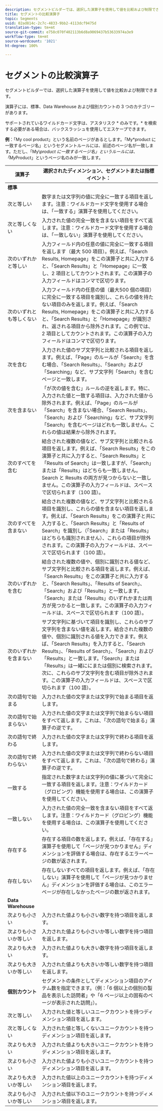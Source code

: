 ```yaml
---
description: セグメントビルダーでは、選択した演算子を使用して値を比較および制限できます。
title: セグメントの比較演算子
topic: Segments
uuid: 02ad814c-2c7c-4833-9bb2-4113dcf9475d
translation-type: tm+mt
source-git-commit: e758c070f402113b6d8a9069437b53633974a3e9
workflow-type: tm+mt
source-wordcount: '1021'
ht-degree: 100%

---
```



# セグメントの比較演算子

セグメントビルダーでは、選択した演算子を使用して値を比較および制限できます。

演算子には、標準、Data Warehouse および個別カウントの 3 つのカテゴリーがあります。

サポートされているワイルドカード文字は、アスタリスク * のみです。* を検索する必要がある場合は、バックスラッシュを使用してエスケープできます。

**例**：「My cool product」という名前のページがあるとします。「My*product に一致するページ名」というセグメントルールには、前述のページ名が一致します。ただし、「My\\*product に一致するページ名」というルールには、「My*Product」というページ名のみが一致します。

| 演算子 | 選択されたディメンション、セグメントまたは指標イベント： |
|--- |--- |
| **標準** |  |
| 次と等しい | 数字または文字列の値に完全に一致する項目を返します。注意：ワイルドカード文字を使用する場合は、「一致する」演算子を使用してください。 |
| 次と等しくない | 入力された値の完全一致を含まない項目をすべて返します。注意：ワイルドカード文字を使用する場合は、「一致しない」演算子を使用してください。 |
| 次のいずれかと等しい | 入力フィールド内の任意の値に完全に一致する項目を返します（最大 500 項目）。例えば、「Search Results, Homepage」をこの演算子と共に入力すると、「Search Results」と「Homepage」に一致し、2 項目としてカウントされます。この演算子の入力フィールドはコンマで区切ります。 |
| 次のいずれとも等しくない | 入力フィールド内の任意の値（最大500 個の項目）に完全に一致する項目を識別し、これらの値を持たない項目のみを返します。例えば、「Search Results, Homepage」をこの演算子と共に入力すると、「Search Results」と「Homepage」が識別され、返される項目から除外されます。この例では、2 項目としてカウントされます。この演算子の入力フィールドはコンマで区切ります。 |
| 次を含む | 入力された値のサブ文字列と比較される項目を返します。例えば、「Page」のルールが「Search」を含む場合、「Search Results」、「Search」および「Searching」など、サブ文字列「Search」を含むページと一致します。 |
| 次を含まない | 「が次の値を含む」ルールの逆を返します。特に、入力された値と一致する項目は、入力された値から除外されます。例えば、「Page」のルールが「Search」を含まない場合、「Search Results」、「Search」および「Searching」など、サブ文字列「Search」を含むページはどれも一致しません。これらの値は結果から除外されます。 |
| 次のすべてを含む | 結合された複数の値など、サブ文字列と比較される項目を返します。例えば、「Search Results」をこの演算子と共に入力すると、「Search Results」と「Results of Search」は一致しますが、「Search」または「Results」はどちらも一致しません。Search と Results の両方が見つからないと一致しません。この演算子の入力フィールドは、スペースで区切られます（100 語）。 |
| 次のすべてを含まない | 結合された複数の値など、サブ文字列と比較される項目を識別し、これらの値を含まない項目を返します。例えば、「Search Results」をこの演算子と共に入力すると、「Search Results」と「Results of Search」を識別し（「Search」または「Results」はどちらも識別されません）、これらの項目が除外されます。この演算子の入力フィールドは、スペースで区切られます（100 語）。 |
| 次のいずれかを含む | 結合された複数の値や、個別に識別される値など、サブ文字列と比較される項目を返します。例えば、「Search Results」をこの演算子と共に入力すると、「Search Results」、「Results of Search」、「Search」および「Results」と一致します。「Search」または「Results」のいずれかまたは両方が見つかると一致します。この演算子の入力フィールドは、スペースで区切られます（100 語）。 |
| 次のいずれかを含まない | サブ文字列に基づいて項目を識別し、これらのサブ文字列を含まない値を返します。結合された複数の値や、個別に識別される値を入力できます。例えば、「Search Results」を入力すると、「Search Results」、「Results of Search」、「Search」および「Results」と一致します。「Search」または「Results」は一緒ににまたは個別に検索されます。次に、これらのサブ文字列を含む項目が除外されます。この演算子の入力フィールドは、スペースで区切られます（100 語）。 |
| 次の語句で始まる | 入力された値の文字または文字列で始まる項目を返します。 |
| 次の語句で始まらない | 入力された値の文字または文字列で始まらない項目をすべて返します。これは、「次の語句で始まる」演算子の逆です。 |
| 次の語句で終わる | 入力された値の文字または文字列で終わる項目を返します。 |
| 次の語句で終わらない | 入力された値の文字または文字列で終わらない項目をすべて返します。これは、「次の語句で終わる」演算子の逆です。 |
| 一致する | 指定された数字または文字列の値に基づいて完全に一致する項目を返します。注意：ワイルドカード（グロビング）機能を使用する場合は、この演算子を使用してください。 |
| 一致しない | 入力された値の完全一致を含まない項目をすべて返します。注意：ワイルドカード（グロビング）機能を使用する場合は、この演算子を使用してください。 |
| 存在する | 存在する項目の数を返します。例えば、「存在する」演算子を使用して「ページが見つかりません」ディメンションを評価する場合は、存在するエラーページの数が返されます。 |
| 存在しない | 存在しないすべての項目を返します。例えば、「存在しない」演算子を使用して「ページが見つかりません」ディメンションを評価する場合は、このエラーページが存在しなかったページの数が返されます。 |
| **Data Warehouse** |  |
| 次よりも小さい | 入力された値よりも小さい数字を持つ項目を返します。 |
| 次よりも小さいか等しい | 入力された値よりも小さいか等しい数字を持つ項目を返します。 |
| 次よりも大きい | 入力された値よりも大きい数字を持つ項目を返します。 |
| 次よりも大きいか等しい | 入力された値よりも大きいか等しい数字を持つ項目を返します。 |
| **個別カウント** | セグメントの条件としてディメンション項目のアイテム数を指定できます。（例：「6 個以上の個別の製品を表示した訪問者」や「6 ページ以上の固有のページが表示された訪問」）。 |
| 次と等しい | 入力された値と等しいユニークカウントを持つディメンション項目を返します。 |
| 次と等しくない | 入力された値と等しくないユニークカウントを持つディメンション項目を返します。 |
| 次よりも大きい | 入力された値よりも大きいユニークカウントを持つディメンション項目を返します。 |
| 次よりも小さい | 入力された値よりも小さいユニークカウントを持つディメンション項目を返します。 |
| 次よりも大きいか等しい | 入力された値以上のユニークカウントを持つディメンション項目を返します。 |
| 次よりも小さいか等しい | 入力された値以下のユニークカウントを持つディメンション項目を返します。 |

